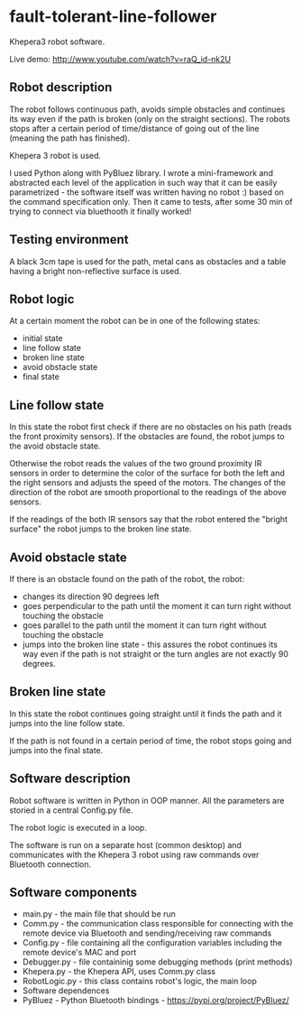 fault-tolerant-line-follower
============================

Khepera3 robot software.

Live demo: http://www.youtube.com/watch?v=raQ_id-nk2U

Robot description
-----------------
The robot follows continuous path, avoids simple obstacles and continues its way even if the path is broken (only on the straight sections). The robots stops after a certain period of time/distance of going out of the line (meaning the path has finished).

Khepera 3 robot is used.

I used Python along with PyBluez library. I wrote a mini-framework and abstracted each level of the application in such way that it can be easily parametrized - the software itself was written having no robot :) based on the command specification only. Then it came to tests, after some 30 min of trying to connect via bluethooth it finally worked!

Testing environment
-------------------
A black 3cm tape is used for the path, metal cans as obstacles and a table having a bright non-reflective surface is used.

Robot logic
-----------
At a certain moment the robot can be in one of the following states:

* initial state
* line follow state
* broken line state
* avoid obstacle state
* final state

Line follow state
-----------------

In this state the robot first check if there are no obstacles on his path (reads the front proximity sensors). If the obstacles are found, the robot jumps to the avoid obstacle state.

Otherwise the robot reads the values of the two ground proximity IR sensors in order to determine the color of the surface for both the left and the right sensors and adjusts the speed of the motors. The changes of the direction of the robot are smooth proportional to the readings of the above sensors.

If the readings of the both IR sensors say that the robot entered the "bright surface" the robot jumps to the broken line state.

Avoid obstacle state
--------------------

If there is an obstacle found on the path of the robot, the robot:

* changes its direction 90 degrees left
* goes perpendicular to the path until the moment it can turn right without touching the obstacle
* goes parallel to the path until the moment it can turn right without touching the obstacle
* jumps into the broken line state - this assures the robot continues its way even if the path is not straight or the turn angles are not exactly 90 degrees.

Broken line state
-----------------

In this state the robot continues going straight until it finds the path and it jumps into the line follow state.

If the path is not found in a certain period of time, the robot stops going and jumps into the final state.

Software description
--------------------

Robot software is written in Python in OOP manner. All the parameters are storied in a central Config.py file.

The robot logic is executed in a loop.

The software is run on a separate host (common desktop) and communicates with the Khepera 3 robot using raw commands over Bluetooth connection.

Software components
-------------------

* main.py - the main file that should be run
* Comm.py - the communication class responsible for connecting with the remote device via Bluetooth and sending/receiving raw commands
* Config.py - file containing all the configuration variables including the remote device's MAC and port
* Debugger.py - file containinig some debugging methods (print methods)
* Khepera.py - the Khepera API, uses Comm.py class
* RobotLogic.py - this class contains robot's logic, the main loop
* Software dependences
* PyBluez - Python Bluetooth bindings - https://pypi.org/project/PyBluez/

